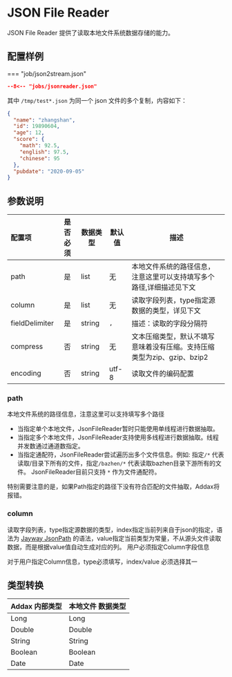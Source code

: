 # JSON File Reader

JSON File Reader 提供了读取本地文件系统数据存储的能力。

## 配置样例

=== "job/json2stream.json"

```json
--8<-- "jobs/jsonreader.json"
```

其中 `/tmp/test*.json` 为同一个 json 文件的多个复制，内容如下：

```json
{
  "name": "zhangshan",
  "id": 19890604,
  "age": 12,
  "score": {
    "math": 92.5,
    "english": 97.5,
    "chinese": 95
  },
  "pubdate": "2020-09-05"
}
```

## 参数说明

| 配置项         | 是否必须 | 数据类型 | 默认值 | 描述                                                                   |
| :------------- | :------: | -------- | ------ | ---------------------------------------------------------------------- |
| path           |    是    | list     | 无     | 本地文件系统的路径信息，注意这里可以支持填写多个路径,详细描述见下文    |
| column         |    是    | list     | 无     | 读取字段列表，type指定源数据的类型，详见下文                           |
| fieldDelimiter |    是    | string   | `,`    | 描述：读取的字段分隔符                                                 |
| compress       |    否    | string   | 无     | 文本压缩类型，默认不填写意味着没有压缩。支持压缩类型为zip、gzip、bzip2 |
| encoding       |    否    | string   | utf-8  | 读取文件的编码配置                                                     |

### path

本地文件系统的路径信息，注意这里可以支持填写多个路径

- 当指定单个本地文件，JsonFileReader暂时只能使用单线程进行数据抽取。
- 当指定多个本地文件，JsonFileReader支持使用多线程进行数据抽取。线程并发数通过通道数指定。
- 当指定通配符，JsonFileReader尝试遍历出多个文件信息。例如: 指定`/*` 代表读取/目录下所有的文件，指定`/bazhen/*` 代表读取bazhen目录下游所有的文件。 JsonFileReader目前只支持 `*` 作为文件通配符。

特别需要注意的是，如果Path指定的路径下没有符合匹配的文件抽取，Addax将报错。

### column

读取字段列表，type指定源数据的类型，index指定当前列来自于json的指定，语法为 [Jayway JsonPath](https://github.com/json-path/JsonPath) 的语法，value指定当前类型为常量，不从源头文件读取数据，而是根据value值自动生成对应的列。 用户必须指定Column字段信息

对于用户指定Column信息，type必须填写，index/value 必须选择其一

## 类型转换

| Addax 内部类型 | 本地文件 数据类型 |
| -------------- | ----------------- |
| Long           | Long              |
| Double         | Double            |
| String         | String            |
| Boolean        | Boolean           |
| Date           | Date              |
